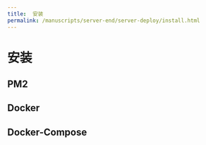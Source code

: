 ```yaml
---
title:  安装
permalink: /manuscripts/server-end/server-deploy/install.html
---
```

# 安装

## PM2

## Docker

## Docker-Compose
